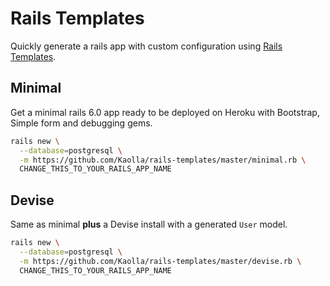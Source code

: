 # Rails Templates

Quickly generate a rails app with custom configuration
using [Rails Templates](http://guides.rubyonrails.org/rails_application_templates.html).


## Minimal

Get a minimal rails 6.0 app ready to be deployed on Heroku with Bootstrap, Simple form and debugging gems.

```bash
rails new \
  --database=postgresql \
  -m https://github.com/Kaolla/rails-templates/master/minimal.rb \
  CHANGE_THIS_TO_YOUR_RAILS_APP_NAME
```

## Devise

Same as minimal **plus** a Devise install with a generated `User` model.

```bash
rails new \
  --database=postgresql \
  -m https://github.com/Kaolla/rails-templates/master/devise.rb \
  CHANGE_THIS_TO_YOUR_RAILS_APP_NAME
```
